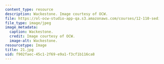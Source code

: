 ```yaml
---
content_type: resource
description: Wackestone. Image courtesy of OCW.
file: https://ol-ocw-studio-app-qa.s3.amazonaws.com/courses/12-110-sedimentary-geology-fall-2004/f902faec45c12f69e9a1f3cf1b116ca8_21.jpg
file_type: image/jpeg
image_metadata:
  caption: Wackestone.
  credit: Image courtesy of OCW.
  image-alt: Wackestone.
resourcetype: Image
title: 21.jpg
uid: f902faec-45c1-2f69-e9a1-f3cf1b116ca8
---
```

